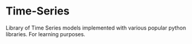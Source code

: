 # Time-Series

Library of Time Series models implemented with various popular python libraries. For learning purposes.
